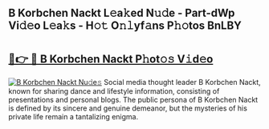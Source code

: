 ## B Korbchen Nackt L𝚎a𝚔ed N𝚞𝚍e - Part-dWp Vi𝚍𝚎o L𝚎a𝚔s - H𝚘𝚝 O𝚗𝚕yf𝚊ns P𝚑𝚘tos BnLBY

# <h2><a href="http://kf6fzjg.oniu.top/?m=B+Korbchen+Nackt">🔗👉 🔴 B Korbchen Nackt P𝚑ot𝚘𝚜 V𝚒d𝚎o</a></h2>

[![B Korbchen Nackt Nu𝚍e𝚜](https://i.imgur.com/0qMVB7G.gif)](http://kf6fzjg.oniu.top/?m=B+Korbchen+Nackt)
Social media thought leader B Korbchen Nackt, known for sharing dance and lifestyle information, consisting of presentations and personal blogs. The public persona of B Korbchen Nackt is defined by its sincere and genuine demeanor, but the mysteries of his private life remain a tantalizing enigma.  

